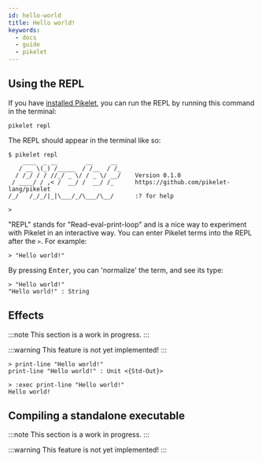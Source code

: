 ```yaml
---
id: hello-world
title: Hello world!
keywords:
  - docs
  - guide
  - pikelet
---
```


## Using the REPL

If you have [installed Pikelet][installation], you can run the REPL by running this command in the terminal:

```
pikelet repl
```

[installation]: ./installation

The REPL should appear in the terminal like so:

```
$ pikelet repl
    ____  _ __        __     __
   / __ \(_) /_____  / /__  / /_
  / /_/ / / //_/ _ \/ / _ \/ __/    Version 0.1.0
 / ____/ / ,< /  __/ /  __/ /_      https://github.com/pikelet-lang/pikelet
/_/   /_/_/|_|\___/_/\___/\__/      :? for help

>
```

"REPL" stands for "Read-eval-print-loop" and is a nice way to experiment with Pikelet in an interactive way.
You can enter Pikelet terms into the REPL after the `>`. For example:

```pikelet
> "Hello world!"
```

By pressing <kbd>Enter</kbd>, you can 'normalize' the term, and see its type:

```pikelet
> "Hello world!"
"Hello world!" : String
```

## Effects

:::note
This section is a work in progress.
:::

:::warning
This feature is not yet implemented!
:::

```pikelet
> print-line "Hello world!"
print-line "Hello world!" : Unit <{Std-Out}>
```

```pikelet
> :exec print-line "Hello world!"
Hello world!
```

## Compiling a standalone executable

:::note
This section is a work in progress.
:::

:::warning
This feature is not yet implemented!
:::
